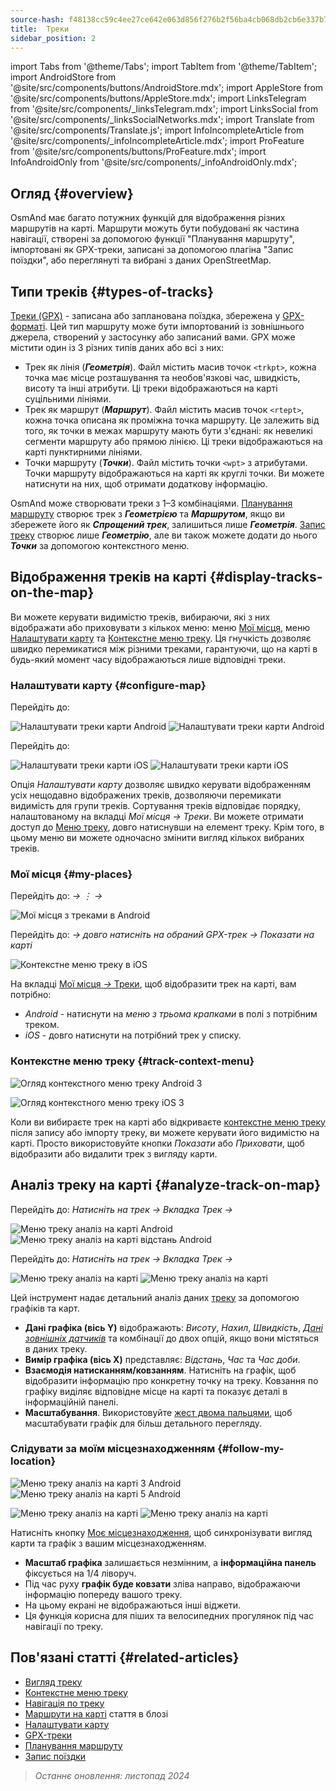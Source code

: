 ```yaml
---
source-hash: f48138cc59c4ee27ce642e063d856f276b2f56ba4cb068db2cb6e337b797c4c1
title:  Треки
sidebar_position: 2
---
```

import Tabs from '@theme/Tabs';
import TabItem from '@theme/TabItem';
import AndroidStore from '@site/src/components/buttons/AndroidStore.mdx';
import AppleStore from '@site/src/components/buttons/AppleStore.mdx';
import LinksTelegram from '@site/src/components/_linksTelegram.mdx';
import LinksSocial from '@site/src/components/_linksSocialNetworks.mdx';
import Translate from '@site/src/components/Translate.js';
import InfoIncompleteArticle from '@site/src/components/_infoIncompleteArticle.mdx';
import ProFeature from '@site/src/components/buttons/ProFeature.mdx';
import InfoAndroidOnly from '@site/src/components/_infoAndroidOnly.mdx';



## Огляд {#overview}

OsmAnd має багато потужних функцій для відображення різних маршрутів на карті. Маршрути можуть бути побудовані як частина навігації, створені за допомогою функції "Планування маршруту", імпортовані як GPX-треки, записані за допомогою плагіна "Запис поїздки", або переглянуті та вибрані з даних OpenStreetMap.


## Типи треків {#types-of-tracks}

[Треки (GPX)](#display-tracks-on-the-map) - записана або запланована поїздка, збережена у [GPX-форматі](https://en.wikipedia.org/wiki/GPS_Exchange_Format). Цей тип маршруту може бути імпортований із зовнішнього джерела, створений у застосунку або записаний вами. GPX може містити один із 3 різних типів даних або всі з них:

- Трек як лінія (***Геометрія***). Файл містить масив точок ```<trkpt>```, кожна точка має місце розташування та необов'язкові час, швидкість, висоту та інші атрибути. Ці треки відображаються на карті суцільними лініями.
- Трек як маршрут (***Маршрут***). Файл містить масив точок ```<rtept>```, кожна точка описана як проміжна точка маршруту. Це залежить від того, як точки в межах маршруту мають бути з'єднані: як невеликі сегменти маршруту або прямою лінією. Ці треки відображаються на карті пунктирними лініями.
- Точки маршруту (***Точки***). Файл містить точки ```<wpt>``` з атрибутами. Точки маршруту відображаються на карті як круглі точки. Ви можете натиснути на них, щоб отримати додаткову інформацію.

OsmAnd може створювати треки з 1–3 комбінаціями. [Планування маршруту](../../plan-route/create-route.md) створює трек з ***Геометрією*** та ***Маршрутом***, якщо ви збережете його як ***Спрощений трек***, залишиться лише ***Геометрія***. [Запис треку](../../plugins/trip-recording.md#new-track-recording) створює лише ***Геометрію***, але ви також можете додати до нього ***Точки*** за допомогою контекстного меню.


## Відображення треків на карті {#display-tracks-on-the-map}

Ви можете керувати видимістю треків, вибираючи, які з них відображати або приховувати з кількох меню: меню [Мої місця](#my-places), меню [Налаштувати карту](#configure-map) та [Контекстне меню треку](#track-context-menu). Ця гнучкість дозволяє швидко перемикатися між різними треками, гарантуючи, що на карті в будь-який момент часу відображаються лише відповідні треки.

### Налаштувати карту {#configure-map}

<Tabs groupId="operating-systems" queryString="current-os">

<TabItem value="android" label="Android">

Перейдіть до: *<Translate android="true" ids="shared_string_menu,configure_map,shared_string_show,show_gpx"/>*

![Налаштувати треки карти Android](@site/static/img/map/tracks_and_routes/tracks_and_routes_display_1_andr.png)   ![Налаштувати треки карти Android](@site/static/img/map/tracks_and_routes/tracks_and_routes_display_andr.png)  

</TabItem>

<TabItem value="ios" label="iOS">

Перейдіть до: *<Translate ios="true" ids="shared_string_menu,configure_map,shared_string_gpx_tracks"/>*

![Налаштувати треки карти iOS](@site/static/img/personal/tracks/follow_track_1_ios.png)  ![Налаштувати треки карти iOS](@site/static/img/personal/tracks/configure_map_track_menu_ios.png)

</TabItem>

</Tabs>

Опція *Налаштувати карту* дозволяє швидко керувати відображенням усіх нещодавно відображених треків, дозволяючи перемикати видимість для групи треків. Сортування треків відповідає порядку, налаштованому на вкладці *Мої місця → Треки*. Ви можете отримати доступ до [Меню треку](../../personal/tracks/manage-tracks.md#track-menu), довго натиснувши на елемент треку. Крім того, в цьому меню ви можете одночасно змінити вигляд кількох вибраних треків.

### Мої місця {#my-places}

<Tabs groupId="operating-systems" queryString="current-os">

<TabItem value="android" label="Android">

Перейдіть до: *<Translate android="true" ids="shared_string_menu,shared_string_my_places,shared_string_gpx_files"/> → &#8942; → <Translate android="true" ids="shared_string_show_on_map"/>*

![Мої місця з треками в Android](@site/static/img/personal/tracks/one_track_menu_andr.png)

</TabItem>

<TabItem value="ios" label="iOS">

Перейдіть до: *<Translate ios="true" ids="shared_string_menu,shared_string_my_places,shared_string_gpx_tracks"/> → довго натисніть на обраний GPX-трек → Показати на карті*

![Контекстне меню треку в iOS](@site/static/img/personal/tracks/one_track_menu_ios.png)

</TabItem>

</Tabs>

На вкладці [Мої місця *→* Треки](../../personal/tracks/manage-tracks.md#manage-tracks), щоб відобразити трек на карті, вам потрібно:

- *Android* - натиснути на *меню з трьома крапками* в полі з потрібним треком.
- *iOS* - довго натиснути на потрібний трек у списку.


### Контекстне меню треку {#track-context-menu}

<Tabs groupId="operating-systems" queryString="current-os">

<TabItem value="android" label="Android">

![Огляд контекстного меню треку Android 3](@site/static/img/personal/tracks/track_context_overview_andr_3.png)

</TabItem>

<TabItem value="ios" label="iOS">

![Огляд контекстного меню треку iOS 3](@site/static/img/personal/tracks/track_context_overview_ios_3.png)

</TabItem>

</Tabs>

Коли ви вибираєте трек на карті або відкриваєте [контекстне меню треку](./track-context-menu.md) після запису або імпорту треку, ви можете керувати його видимістю на карті. Просто використовуйте кнопки *Показати* або *Приховати*, щоб відобразити або видалити трек з вигляду карти.


## Аналіз треку на карті {#analyze-track-on-map}

<Tabs groupId="operating-systems" queryString="current-os">

<TabItem value="android" label="Android">

Перейдіть до: *Натисніть на трек → Вкладка Трек → <Translate android="true" ids="analyze_on_map"/>*  

![Меню треку аналіз на карті Android](@site/static/img/personal/tracks/analyze_track_on_map_andr.png)    ![Меню треку аналіз на карті відстань Android](@site/static/img/personal/tracks/analyze_track_on_map_distance_andr.png)

</TabItem>

<TabItem value="ios" label="iOS">

Перейдіть до: *Натисніть на трек → Вкладка Трек → <Translate ios="true" ids="analyze_on_map"/>*  

![Меню треку аналіз на карті](@site/static/img/personal/tracks/track_analyze_ios.png)  ![Меню треку аналіз на карті ](@site/static/img/personal/tracks/track_analyze_on_map_ios.png)

</TabItem>

</Tabs>

Цей інструмент надає детальний аналіз даних [треку](../../map/tracks/track-context-menu.md#options) за допомогою графіків та карт.

- **Дані графіка (вісь Y)** відображають: *Висоту*, *Нахил*, *Швидкість*, [*Дані зовнішніх датчиків*](../../plugins/external-sensors.md) та комбінації до двох опцій, якщо вони містяться в даних треку.
- **Вимір графіка (вісь X)** представляє: *Відстань*, *Час* та *Час доби*.
- **Взаємодія натисканням/ковзанням**. Натисніть на графік, щоб відобразити інформацію про конкретну точку на треку. Ковзання по графіку виділяє відповідне місце на карті та показує деталі в інформаційній панелі.
- **Масштабування**. Використовуйте [жест двома пальцями](../../map/interact-with-map.md#gestures), щоб масштабувати графік для більш детального перегляду.


### Слідувати за моїм місцезнаходженням {#follow-my-location}

<Tabs groupId="operating-systems" queryString="current-os">

<TabItem value="android" label="Android">

![Меню треку аналіз на карті 3 Android](@site/static/img/personal/tracks/track_analyze_on_map_3_android.png) ![Меню треку аналіз на карті 5 Android](@site/static/img/personal/tracks/track_analyze_on_map_5_android.png)

</TabItem>

<TabItem value="ios" label="iOS">

![Меню треку аналіз на карті](@site/static/img/personal/tracks/track_follow_my_location_3_ios.png)  ![Меню треку аналіз на карті ](@site/static/img/personal/tracks/track_follow_my_location_4_ios.png)

</TabItem>

</Tabs>

Натисніть кнопку [Моє місцезнаходження](../../map/interact-with-map.md#my-location-and-zoom), щоб синхронізувати вигляд карти та графік з вашим місцезнаходженням.

- **Масштаб графіка** залишається незмінним, а **інформаційна панель** фіксується на 1/4 ліворуч.
- Під час руху **графік буде ковзати** зліва направо, відображаючи інформацію попереду вашого треку.
- На цьому екрані не відображаються інші віджети.
- Ця функція корисна для піших та велосипедних прогулянок під час навігації по треку.  


## Пов'язані статті {#related-articles}

- [Вигляд треку](./appearance.md)
- [Контекстне меню треку](./track-context-menu.md)
- [Навігація по треку](../../navigation/setup/gpx-navigation.md)
- [Маршрути на карті](https://docs.osmand.net/blog/routes) стаття в блозі
- [Налаштувати карту](../../map/configure-map-menu.md)  
- [GPX-треки](../../personal/tracks/index.md)  
- [Планування маршруту](../../plan-route/index.md)  
- [Запис поїздки](../../plugins/trip-recording.md)

> *Останнє оновлення: листопад 2024*